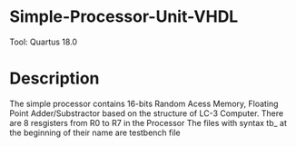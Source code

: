 # Simple-Processor-Unit-VHDL
Tool: Quartus 18.0
# Description
The simple processor contains 16-bits Random Acess Memory, Floating Point Adder/Substractor based on the structure of LC-3 Computer.
There are 8 resgisters from R0 to R7 in the Processor
The files with syntax tb_ at the beginning of their name are testbench file
